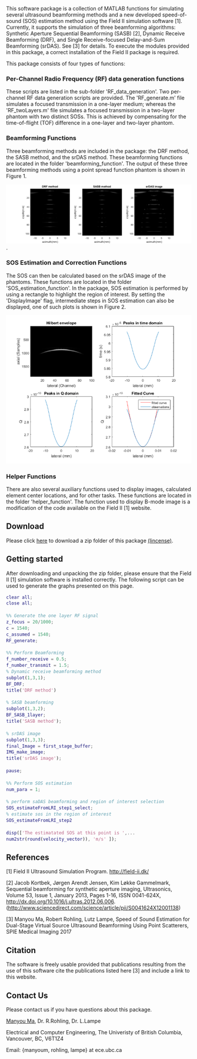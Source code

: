 This software package is a collection of MATLAB functions for simulating several ultrasound beamforming methods and a new developed speed-of-sound (SOS) estimation method using the Field II simulation software [1]. Currently, it supports the simulation of three beamforming algorithms: Synthetic Aperture Sequential Beamforming (SASB) [2], Dynamic Receive Beamforming (DRF), and Single Receive-focused Delay-and-Sum Beamforming (srDAS). See [3] for details. To execute the modules provided in this package, a correct installation of the Field II package is required.

This package consists of four types of functions:

### Per-Channel Radio Frequency (RF) data generation functions

These scripts are listed in the sub-folder 'RF_data_generation'. Two per-channel RF data generation scripts are provided. The 'RF_generate.m' file simulates a focused transmission in a one-layer medium; whereas the 'RF_twoLayers.m' file simulates a focused transmission in a two-layer phantom with two distinct SOSs. This is achieved by compensating for the time-of-flight (TOF) difference in a one-layer and two-layer phantom.

### Beamforming Functions
Three beamforming methods are included in the package: the DRF method, the SASB method, and the srDAS method. These beamforming functions are located in the folder 'beamforming_function'. The output of these three beamforming methods using a point spread function phantom is shown in Figure 1. 

![Figure 1](output_beamforming.png).

### SOS Estimation and Correction Functions
The SOS can then be calculated based on the srDAS image of the phantoms. These functions are located in the folder 'SOS_estimation_function'. In the package, SOS estimation is performed by using a rectangle to highlight the region of interest. By setting the 'DisplayImage' flag, intermediate steps in SOS estimation can also be displayed, one of such plots is shown in Figure 2.

![Figure 2](SOS_estimation.png)

### Helper Functions
There are also several auxiliary functions used to display images, calculated element center locations, and for other tasks. These functions are located in the folder 'helper_function'. The function used to display B-mode image is a modification of the code available on the Field II [1] website.

## Download
Please click [here](http://www.ece.ubc.ca/~manyoum/dual_stage_sos/dual_stage_sos.zip) to download a zip folder of this package [(lincense)](license.txt).

## Getting started
After downloading and unpacking the zip folder, please ensure that the Field II [1] simulation software is installed correctly. The following script can be used to generate the graphs presented on this page.

``` matlab
clear all;
close all;

%% Generate the one layer RF signal
z_focus = 20/1000;
c = 1540;
c_assumed = 1540;
RF_generate;

%% Perform Beamforming
f_number_receive = 0.5;
f_number_transmit = 1.5;
% Dynamic receive beamforming method
subplot(1,3,1);
BF_DRF;
title('DRF method')

% SASB beamforming
subplot(1,3,2);
BF_SASB_1layer;
title('SASB method');

% srDAS image
subplot(1,3,3);
final_Image = first_stage_buffer;
IMG_make_image;
title('srDAS image');

pause;

%% Perform SOS estimation
num_para = 1;

% perform saDAS beamforming and region of interest selection
SOS_estimateFromLRI_step1_select;
% estimate sos in the region of interest
SOS_estimateFromLRI_step2

disp(['The estimatated SOS at this point is ',...
num2str(round(velocity_vector)), 'm/s' ]);
```

## References

[1] Field II Ultrasound Simulation Program. http://field-ii.dk/

[2] Jacob Kortbek, Jørgen Arendt Jensen, Kim Løkke Gammelmark, Sequential beamforming for synthetic aperture imaging, Ultrasonics, Volume 53, Issue 1, January 2013, Pages 1-16, ISSN 0041-624X, http://dx.doi.org/10.1016/j.ultras.2012.06.006. (http://www.sciencedirect.com/science/article/pii/S0041624X12001138)

[3] Manyou Ma, Robert Rohling, Lutz Lampe, Speed of Sound Estimation for Dual-Stage Virtual Source Ultrasound Beamforming Using Point Scatterers, SPIE Medical Imaging 2017

## Citation

The software is freely usable provided that publications resulting from the use of this software cite the publications listed here [3] and include a link to this website.

## Contact Us

Please contact us if you have questions about this package.

[Manyou Ma](http://manyouma.github.io), Dr. R.Rohling, Dr. L.Lampe

Electrical and Computer Engineering,
The Univeristy of British Columbia,
Vancouver, BC, V6T1Z4

Email: {manyoum, rohling, lampe} at ece.ubc.ca

